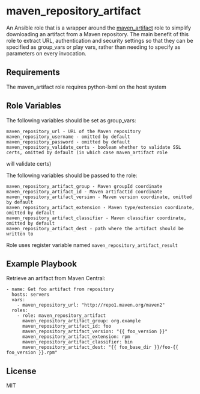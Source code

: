 maven_repository_artifact
=========================

An Ansible role that is a wrapper around the [maven_artifact](http://docs.ansible.com/ansible/maven_artifact_module.html)
role to simplify downloading an artifact from a Maven repository. The main benefit of this role to extract URL, authentication
and security settings so that they can be specified as group_vars or play vars, rather than needing to specify as parameters on every
invocation.

Requirements
------------

The maven_artifact role requires python-lxml on the host system

Role Variables
--------------

The following variables should be set as group_vars:

    maven_repository_url - URL of the Maven repository
    maven_repository_username - omitted by default
    maven_repository_password - omitted by default
    maven_repository_validate_certs - boolean whether to validate SSL certs, omitted by default (in which case maven_artifact role
 will validate certs)

The following variables should be passed to the role:

    maven_repository_artifact_group - Maven groupId coordinate
    maven_repository_artifact_id - Maven artifactId coordinate
    maven_repository_artifact_version - Maven version coordinate, omitted by default
    maven_repository_artifact_extension - Maven type/extension coordinate, omitted by default
    maven_repository_artifact_classifier - Maven classifier coordinate, omitted by default
    maven_repository_artifact_dest - path where the artifact should be written to

Role uses register variable named ```maven_repository_artifact_result```

Example Playbook
----------------

Retrieve an artifact from Maven Central:

    - name: Get foo artifact from repository
      hosts: servers
      vars:
        - maven_repository_url: "http://repo1.maven.org/maven2"
      roles:
        - role: maven_repository_artifact
          maven_repository_artifact_group: org.example
          maven_repository_artifact_id: foo
          maven_repository_artifact_version: "{{ foo_version }}"
          maven_repository_artifact_extension: rpm
          maven_repository_artifact_classifier: bin
          maven_repository_artifact_dest: "{{ foo_base_dir }}/foo-{{ foo_version }}.rpm"

License
-------

MIT

